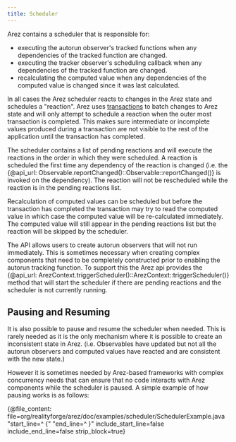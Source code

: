 ```yaml
---
title: Scheduler
---
```


Arez contains a scheduler that is responsible for:

* executing the autorun observer's tracked functions when any dependencies of the tracked function are changed.
* executing the tracker observer's scheduling callback when any dependencies of the tracked function are changed.
* recalculating the computed value when any dependencies of the computed value is changed since it was last calculated.

In all cases the Arez scheduler reacts to changes in the Arez state and schedules a "reaction". Arez uses
[transactions](transactions.md) to batch changes to Arez state and will only attempt to schedule a reaction when
the outer most transaction is completed. This makes sure intermediate or incomplete values produced during a
transaction are not visible to the rest of the application until the transaction has completed.

The scheduler contains a list of pending reactions and will execute the reactions in the order in which they
were scheduled. A reaction is scheduled the first time any dependency of the reaction is changed (i.e. the
{@api_url: Observable.reportChanged()::Observable::reportChanged()} is invoked on the dependency). The reaction
will not be rescheduled while the reaction is in the pending reactions list.

Recalculation of computed values can be scheduled but before the transaction has completed the transaction may try
to read the computed value in which case the computed value will be re-calculated immediately. The computed value
will still appear in the pending reactions list but the reaction will be skipped by the scheduler.

The API allows users to create autorun observers that will not run immediately. This is sometimes necessary when
creating complex components that need to be completely constructed prior to enabling the autorun tracking function.
To support this the Arez api provides the {@api_url: ArezContext.triggerScheduler()::ArezContext::triggerScheduler()}
method that will start the scheduler if there are pending reactions and the scheduler is not currently running.

## Pausing and Resuming

It is also possible to pause and resume the scheduler when needed. This is rarely needed as it is the only mechanism
where it is possible to create an inconsistent state in Arez. (i.e. Observables have updated but not all the autorun
observers and computed values have reacted and are consistent with the new state.)

However it is sometimes needed by Arez-based frameworks with complex concurrency needs that can ensure that no code
interacts with Arez components while the scheduler is paused. A simple example of how pausing works is as follows:

{@file_content: file=org/realityforge/arez/doc/examples/scheduler/SchedulerExample.java "start_line=^  {" "end_line=^  }" include_start_line=false include_end_line=false strip_block=true}

